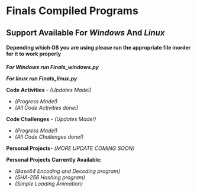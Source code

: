 # **Finals Compiled Programs**

## Support Available For _Windows_ And _Linux_

#### Depending which OS you are using please run the appropriate file inorder for it to work properly 

_**For _Windows_ run Finals_windows.py**_

_**For _linux_ run Finals_linux.py**_

**Code Activities** - _(Updates Made!)_
   
   - _(Progress Made!)_
   - _(All Code Activities done!)_

**Code Challenges** - _(Updates Made!)_
   
   - _(Progress Made!)_
   - _(All Code Challenges done!)_

**Personal Projects**- _(MORE UPDATE COMING SOON)_

   **Personal Projects Currently Available:**
   
   - _(Base64 Encoding and Decoding program)_
   - _(SHA-256 Hashing program)_
   - _(Simple Loading Animation)_
